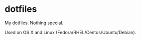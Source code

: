 # dotfiles

My dotfiles. Nothing special.

Used on OS X and Linux (Fedora/RHEL/Centos/Ubuntu/Debian).
